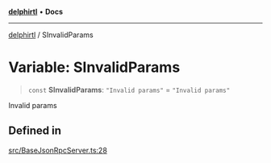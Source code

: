 [**delphirtl**](../README.md) • **Docs**

***

[delphirtl](../globals.md) / SInvalidParams

# Variable: SInvalidParams

> `const` **SInvalidParams**: `"Invalid params"` = `"Invalid params"`

Invalid params

## Defined in

[src/BaseJsonRpcServer.ts:28](https://github.com/chuacw/delphirtl/blob/b2d86277a5251f0037cf01044224c3e29dc4c6be/src/BaseJsonRpcServer.ts#L28)

